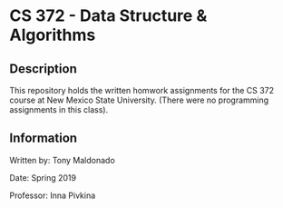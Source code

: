 # CS 372 - Data Structure & Algorithms

## Description
This repository holds the written homwork assignments for the CS 372 course at New Mexico State University.
(There were no programming assignments in this class).

## Information
Written by: Tony Maldonado

Date: Spring 2019

Professor: Inna Pivkina